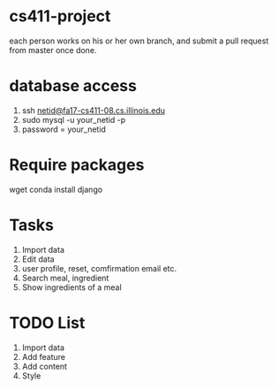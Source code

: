 # cs411-project
each person works on his or her own branch, and submit a pull request from master once done.

# database access
1. ssh netid@fa17-cs411-08.cs.illinois.edu
2. sudo mysql -u your_netid -p
3. password = your_netid

# Require packages
wget 
conda install django


# Tasks
1. Import data
2. Edit data
3. user profile, reset, comfirmation email etc.
4. Search meal, ingredient
5. Show ingredients of a meal

# TODO List
1. Import data
2. Add feature
3. Add content
4. Style
